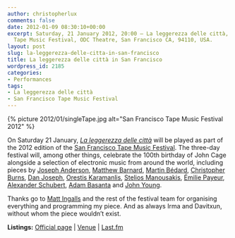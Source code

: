```yaml
---
author: christopherlux
comments: false
date: 2012-01-09 08:30:10+00:00
excerpt: Saturday, 21 January 2012, 20:00 — La leggerezza delle città, San Francisco
  Tape Music Festival, ODC Theatre, San Francisco CA, 94110, USA.
layout: post
slug: la-leggerezza-delle-citta-in-san-francisco
title: La leggerezza delle città in San Francisco
wordpress_id: 2185
categories:
- Performances
tags:
- La leggerezza delle città
- San Francisco Tape Music Festival
---
```


{% picture 2012/01/singleTape.jpg alt="San Francisco Tape Music Festival 2012" %}

On Saturday 21 January, _[La leggerezza delle città](/2010/08/la-leggerezza-delle-citta/)_ will be played as part of the 2012 edition of the [San Francisco Tape Music Festival](http://sfsound.org/tape/). The three-day festival will, among other things, celebrate the 100th birthday of John Cage alongside a selection of electronic music from around the world, including pieces by [Joseph Anderson](http://joseph-anderson.org/), [Matthew Barnard](http://soundcloud.com/mattt), [Martin Bédard](http://www.myspace.com/martinbedard/music/songs/champs-de-fouilles-excavations-mp3-79888670), [Christopher Burns](http://sfsound.org/~cburns/), [Dan Joseph](http://www.danjoseph.org/), [Orestis Karamanlis](http://www.orestiskaramanlis.net/), [Stelios Manousakis](http://modularbrains.net/), [Émilie Payeur](http://www.myspace.com/emiliepayeur), [Alexander Schubert](http://www.alexanderschubert.net/), [Adam Basanta](http://www.sfu.ca/~aba36) and [John Young](http://www.electrocd.com/en/bio/young_jo/).

Thanks go to [Matt Ingalls](http://mattingalls.com/) and the rest of the festival team for organising everything and programming my piece. And as always Irma and Davitxun, without whom the piece wouldn’t exist.

**Listings:** [Official page](http://sfsound.org/tape/) \| [Venue](https://web.archive.org/web/20161005003539/http://www.odctheater.org/performance.php?param=86) \| [Last.fm](http://www.last.fm/festival/3155390+The+San+Francisco+Tape+Music+Festival)
